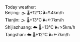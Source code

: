 Today weather:  
Beijing: 🌫  🌡️+12°C 🌬️↖4km/h  
Tianjin: 🌫  🌡️+13°C 🌬️←7km/h  
Shijiazhuang: ☁️   🌡️+13°C 🌬️↘5km/h  
Tangshan: ☁️   🌡️+12°C 🌬️←7km/h  
